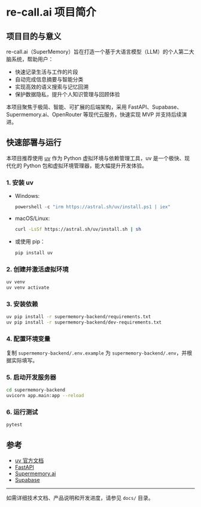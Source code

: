 # re-call.ai 项目简介

## 项目目的与意义

re-call.ai（SuperMemory）旨在打造一个基于大语言模型（LLM）的个人第二大脑系统，帮助用户：
- 快速记录生活与工作的片段
- 自动完成信息摘要与智能分类
- 实现高效的语义搜索与记忆回溯
- 保护数据隐私，提升个人知识管理与回顾体验

本项目聚焦于极简、智能、可扩展的后端架构，采用 FastAPI、Supabase、Supermemory.ai、OpenRouter 等现代云服务，快速实现 MVP 并支持后续演进。

## 快速部署与运行

本项目推荐使用 [uv](https://astral.sh/blog/uv) 作为 Python 虚拟环境与依赖管理工具，uv 是一个极快、现代化的 Python 包和虚拟环境管理器，能大幅提升开发体验。

### 1. 安装 uv

- Windows:
  ```powershell
  powershell -c "irm https://astral.sh/uv/install.ps1 | iex"
  ```
- macOS/Linux:
  ```bash
  curl -LsSf https://astral.sh/uv/install.sh | sh
  ```
- 或使用 pip：
  ```bash
  pip install uv
  ```

### 2. 创建并激活虚拟环境
```bash
uv venv
uv venv activate
```

### 3. 安装依赖
```bash
uv pip install -r supermemory-backend/requirements.txt
uv pip install -r supermemory-backend/dev-requirements.txt
```

### 4. 配置环境变量
复制 `supermemory-backend/.env.example` 为 `supermemory-backend/.env`，并根据实际填写。

### 5. 启动开发服务器
```bash
cd supermemory-backend
uvicorn app.main:app --reload
```

### 6. 运行测试
```bash
pytest
```

## 参考
- [uv 官方文档](https://astral.sh/blog/uv)
- [FastAPI](https://fastapi.tiangolo.com/)
- [Supermemory.ai](https://docs.supermemory.ai/)
- [Supabase](https://supabase.com/)

---

如需详细技术文档、产品说明和开发进度，请参见 `docs/` 目录。 